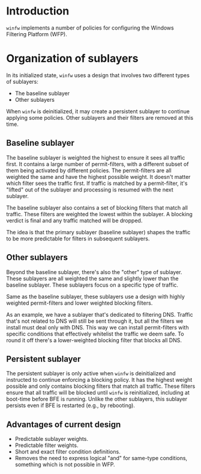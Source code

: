 # Introduction

`winfw` implements a number of policies for configuring the Windows Filtering Platform (WFP).

# Organization of sublayers

In its initialized state, `winfw` uses a design that involves two different types of sublayers:

- The baseline sublayer
- Other sublayers

When `winfw` is deinitialized, it may create a persistent sublayer to continue applying some policies. Other sublayers and their filters are removed at this time.

## Baseline sublayer

The baseline sublayer is weighted the highest to ensure it sees all traffic first. It contains a large number of permit-filters, with a different subset of them being activated by different policies. The permit-filters are all weighted the same and have the highest possible weight. It doesn't matter which filter sees the traffic first. If traffic is matched by a permit-filter, it's "lifted" out of the sublayer and processing is resumed with the next sublayer.

The baseline sublayer also contains a set of blocking filters that match all traffic. These filters are weighted the lowest within the sublayer. A blocking verdict is final and any traffic matched will be dropped.

The idea is that the primary sublayer (baseline sublayer) shapes the traffic to be more predictable for filters in subsequent sublayers.

## Other sublayers

Beyond the baseline sublayer, there's also the "other" type of sublayer. These sublayers are all weighted the same and slightly lower than the baseline sublayer. These sublayers focus on a specific type of traffic.

Same as the baseline sublayer, these sublayers use a design with highly weighted permit-filters and lower weighted blocking filters.

As an example, we have a sublayer that's dedicated to filtering DNS. Traffic that's not related to DNS will still be sent through it, but all the filters we install must deal only with DNS. This way we can install permit-filters with specific conditions that effectively whitelist the traffic we deem safe. To round it off there's a lower-weighted blocking filter that blocks all DNS.

## Persistent sublayer

The persistent sublayer is only active when `winfw` is deinitialized and instructed to continue enforcing a blocking policy. It has the highest weight possible and only contains blocking filters that match all traffic. These filters ensure that all traffic will be blocked until `winfw` is reinitialized, including at boot-time before BFE is running. Unlike the other sublayers, this sublayer persists even if BFE is restarted (e.g., by rebooting).

## Advantages of current design

- Predictable sublayer weights.
- Predictable filter weights.
- Short and exact filter condition definitions.
- Removes the need to express logical "and" for same-type conditions, something which is not possible in WFP.
